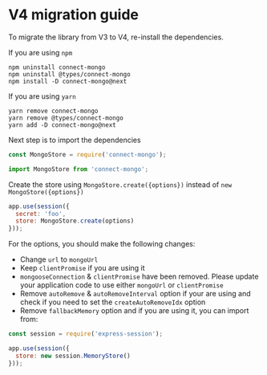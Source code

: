 # V4 migration guide

To migrate the library from V3 to V4, re-install the dependencies.

If you are using `npm`

```
npm uninstall connect-mongo
npm uninstall @types/connect-mongo
npm install -D connect-mongo@next
```

If you are using `yarn`

```
yarn remove connect-mongo
yarn remove @types/connect-mongo
yarn add -D connect-mongo@next
```

Next step is to import the dependencies

```js
const MongoStore = require('connect-mongo');
```

```ts
import MongoStore from 'connect-mongo';
```

Create the store using `MongoStore.create({options})` instead of `new MongoStore({options})`

```js
app.use(session({
  secret: 'foo',
  store: MongoStore.create(options)
}));
```

For the options, you should make the following changes:

* Change `url` to `mongoUrl`
* Keep `clientPromise` if you are using it
* `mongooseConnection` & `clientPromise` have been removed. Please update your application code to use either `mongoUrl` or `clientPromise`
* Remove `autoRemove` & `autoRemoveInterval` option if your are using and check if you need to set the `createAutoRemoveIdx` option
* Remove `fallbackMemory` option and if you are using it, you can import from:

```js
const session = require('express-session');

app.use(session({
  store: new session.MemoryStore()
}));
```
